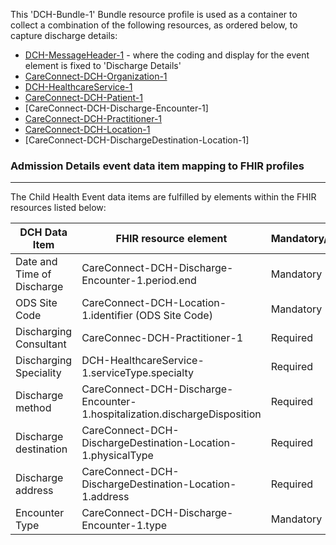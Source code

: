 This 'DCH-Bundle-1' Bundle resource profile is used as a container to collect a combination of the following resources, as ordered below, to capture discharge details:

- [DCH-MessageHeader-1] - where the coding and display for the event element is fixed to 'Discharge Details'
- [CareConnect-DCH-Organization-1]
- [DCH-HealthcareService-1]
- [CareConnect-DCH-Patient-1]
- [CareConnect-DCH-Discharge-Encounter-1]
- [CareConnect-DCH-Practitioner-1]
- [CareConnect-DCH-Location-1]
- [CareConnect-DCH-DischargeDestination-Location-1]
                                                                                                   
### Admission Details event data item mapping to FHIR profiles ###
----------
The Child Health Event data items are fulfilled by elements within the FHIR resources listed below:

| DCH Data Item              | FHIR resource element                                            | Mandatory/Required/Optional |
|----------------------------|------------------------------------------------------------------|-----------------------------|
| Date and Time of Discharge | CareConnect-DCH-Discharge-Encounter-1.period.end                           | Mandatory                   |
| ODS Site Code              | CareConnect-DCH-Location-1.identifier (ODS Site Code)            | Mandatory                   |
| Discharging Consultant     | CareConnec-DCH-Practitioner-1                                    | Required                    |
| Discharging Speciality     | DCH-HealthcareService-1.serviceType.specialty                    | Required                    |
| Discharge method           | CareConnect-DCH-Discharge-Encounter-1.hospitalization.dischargeDisposition | Required                    |
| Discharge destination      |CareConnect-DCH-DischargeDestination-Location-1.physicalType                           | Required                    |
| Discharge address          | CareConnect-DCH-DischargeDestination-Location-1.address                               | Required                    |
| Encounter Type             | CareConnect-DCH-Discharge-Encounter-1.type                                 | Mandatory                   |


[DCH-MessageHeader-1]:dch-messageheader-1.html
[CareConnect-DCH-Organization-1]:careconnect-dch-organization-1.html
[CareConnect-DCH-Patient-1]:careconnect-dch-patient-1.html
[CareConnect-DCH-Encounter-1]:careconnect-dch-encounter-1.html
[DCH-HealthcareService-1]:dch-healthcareservice-1.html
[CareConnect-DCH-Practitioner-1]:careconnect-dch-practitioner-1.html
[CareConnect-DCH-Location-1]:careconnect-dch-location-1.html

